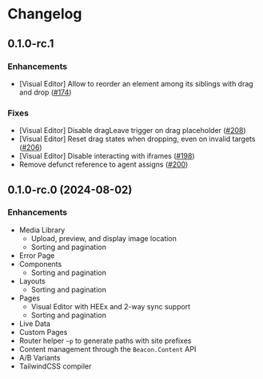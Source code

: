 # Changelog

## 0.1.0-rc.1

### Enhancements

- [Visual Editor] Allow to reorder an element among its siblings with drag and drop ([#174](https://github.com/BeaconCMS/beacon_live_admin/pull/174))

### Fixes

- [Visual Editor] Disable dragLeave trigger on drag placeholder ([#208](https://github.com/BeaconCMS/beacon_live_admin/pull/208))
- [Visual Editor] Reset drag states when dropping, even on invalid targets ([#206](https://github.com/BeaconCMS/beacon_live_admin/pull/206))
- [Visual Editor] Disable interacting with iframes ([#198](https://github.com/BeaconCMS/beacon_live_admin/pull/198))
- Remove defunct reference to agent assigns ([#200](https://github.com/BeaconCMS/beacon_live_admin/pull/200))

## 0.1.0-rc.0 (2024-08-02)

### Enhancements

- Media Library
  - Upload, preview, and display image location
  - Sorting and pagination
- Error Page
- Components
  - Sorting and pagination
- Layouts
  - Sorting and pagination
- Pages
  - Visual Editor with HEEx and 2-way sync support
  - Sorting and pagination
- Live Data
- Custom Pages
- Router helper `~p` to generate paths with site prefixes
- Content management through the `Beacon.Content` API
- A/B Variants
- TailwindCSS compiler
